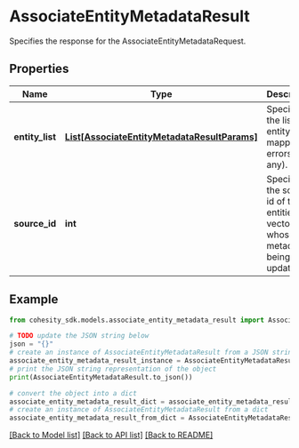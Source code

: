 # AssociateEntityMetadataResult

Specifies the response for the AssociateEntityMetadataRequest.

## Properties

Name | Type | Description | Notes
------------ | ------------- | ------------- | -------------
**entity_list** | [**List[AssociateEntityMetadataResultParams]**](AssociateEntityMetadataResultParams.md) | Specifies the list of entity ids mapped to errors (if any). | [optional] 
**source_id** | **int** | Specifies the source id of the entities vector whose metadata is being updated. | [optional] 

## Example

```python
from cohesity_sdk.models.associate_entity_metadata_result import AssociateEntityMetadataResult

# TODO update the JSON string below
json = "{}"
# create an instance of AssociateEntityMetadataResult from a JSON string
associate_entity_metadata_result_instance = AssociateEntityMetadataResult.from_json(json)
# print the JSON string representation of the object
print(AssociateEntityMetadataResult.to_json())

# convert the object into a dict
associate_entity_metadata_result_dict = associate_entity_metadata_result_instance.to_dict()
# create an instance of AssociateEntityMetadataResult from a dict
associate_entity_metadata_result_from_dict = AssociateEntityMetadataResult.from_dict(associate_entity_metadata_result_dict)
```
[[Back to Model list]](../README.md#documentation-for-models) [[Back to API list]](../README.md#documentation-for-api-endpoints) [[Back to README]](../README.md)


